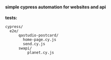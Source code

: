 #### simple cypress automation for websites and api ####

**tests:**

    cypress/
      e2e/
          qastudio-postcard/
            home-page.cy.js
            send.cy.js
          swapi/
              planet.cy.js

